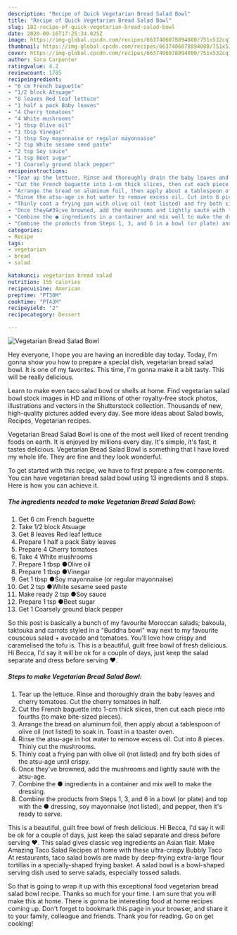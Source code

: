 ```yaml
---
description: "Recipe of Quick Vegetarian Bread Salad Bowl"
title: "Recipe of Quick Vegetarian Bread Salad Bowl"
slug: 182-recipe-of-quick-vegetarian-bread-salad-bowl
date: 2020-09-16T17:25:34.025Z
image: https://img-global.cpcdn.com/recipes/6637406078894080/751x532cq70/vegetarian-bread-salad-bowl-recipe-main-photo.jpg
thumbnail: https://img-global.cpcdn.com/recipes/6637406078894080/751x532cq70/vegetarian-bread-salad-bowl-recipe-main-photo.jpg
cover: https://img-global.cpcdn.com/recipes/6637406078894080/751x532cq70/vegetarian-bread-salad-bowl-recipe-main-photo.jpg
author: Sara Carpenter
ratingvalue: 4.2
reviewcount: 1785
recipeingredient:
- "6 cm French baguette"
- "1/2 block Atsuage"
- "8 leaves Red leaf lettuce"
- "1 half a pack Baby leaves"
- "4 Cherry tomatoes"
- "4 White mushrooms"
- "1 tbsp Olive oil"
- "1 tbsp Vinegar"
- "1 tbsp Soy mayonnaise or regular mayonnaise"
- "2 tsp White sesame seed paste"
- "2 tsp Soy sauce"
- "1 tsp Beet sugar"
- "1 Coarsely ground black pepper"
recipeinstructions:
- "Tear up the lettuce. Rinse and thoroughly drain the baby leaves and cherry tomatoes. Cut the cherry tomatoes in half."
- "Cut the French baguette into 1-cm thick slices, then cut each piece into fourths (to make bite-sized pieces)."
- "Arrange the bread on aluminum foil, then apply about a tablespoon of olive oil (not listed) to soak in. Toast in a toaster oven."
- "Rinse the atsu-age in hot water to remove excess oil. Cut into 8 pieces. Thinly cut the mushrooms."
- "Thinly coat a frying pan with olive oil (not listed) and fry both sides of the atsu-age until crispy."
- "Once they&#39;ve browned, add the mushrooms and lightly sauté with the atsu-age."
- "Combine the ● ingredients in a container and mix well to make the dressing."
- "Combine the products from Steps 1, 3, and 6 in a bowl (or plate) and top with the ● dressing, soy mayonnaise (not listed), and pepper, then it&#39;s ready to serve."
categories:
- Recipe
tags:
- vegetarian
- bread
- salad

katakunci: vegetarian bread salad 
nutrition: 155 calories
recipecuisine: American
preptime: "PT30M"
cooktime: "PT43M"
recipeyield: "2"
recipecategory: Dessert

---
```



![Vegetarian Bread Salad Bowl](https://img-global.cpcdn.com/recipes/6637406078894080/751x532cq70/vegetarian-bread-salad-bowl-recipe-main-photo.jpg)

Hey everyone, I hope you are having an incredible day today. Today, I'm gonna show you how to prepare a special dish, vegetarian bread salad bowl. It is one of my favorites. This time, I'm gonna make it a bit tasty. This will be really delicious.

Learn to make even taco salad bowl or shells at home. Find vegetarian salad bowl stock images in HD and millions of other royalty-free stock photos, illustrations and vectors in the Shutterstock collection. Thousands of new, high-quality pictures added every day. See more ideas about Salad bowls, Recipes, Vegetarian recipes.

Vegetarian Bread Salad Bowl is one of the most well liked of recent trending foods on earth. It is enjoyed by millions every day. It's simple, it's fast, it tastes delicious. Vegetarian Bread Salad Bowl is something that I have loved my whole life. They are fine and they look wonderful.


To get started with this recipe, we have to first prepare a few components. You can have vegetarian bread salad bowl using 13 ingredients and 8 steps. Here is how you can achieve it.

<!--inarticleads1-->

##### The ingredients needed to make Vegetarian Bread Salad Bowl:

1. Get 6 cm French baguette
1. Take 1/2 block Atsuage
1. Get 8 leaves Red leaf lettuce
1. Prepare 1 half a pack Baby leaves
1. Prepare 4 Cherry tomatoes
1. Take 4 White mushrooms
1. Prepare 1 tbsp ●Olive oil
1. Prepare 1 tbsp ●Vinegar
1. Get 1 tbsp ●Soy mayonnaise (or regular mayonnaise)
1. Get 2 tsp ●White sesame seed paste
1. Make ready 2 tsp ●Soy sauce
1. Prepare 1 tsp ●Beet sugar
1. Get 1 Coarsely ground black pepper


So this post is basically a bunch of my favourite Moroccan salads; bakoula, taktouka and carrots styled in a &#34;Buddha bowl&#34; way next to my favourite couscous salad + avocado and tomatoes. You&#39;ll love how crispy and caramelised the tofu is. This is a beautiful, guilt free bowl of fresh delicious. Hi Becca, I&#39;d say it will be ok for a couple of days, just keep the salad separate and dress before serving ❤️. 

<!--inarticleads2-->

##### Steps to make Vegetarian Bread Salad Bowl:

1. Tear up the lettuce. Rinse and thoroughly drain the baby leaves and cherry tomatoes. Cut the cherry tomatoes in half.
1. Cut the French baguette into 1-cm thick slices, then cut each piece into fourths (to make bite-sized pieces).
1. Arrange the bread on aluminum foil, then apply about a tablespoon of olive oil (not listed) to soak in. Toast in a toaster oven.
1. Rinse the atsu-age in hot water to remove excess oil. Cut into 8 pieces. Thinly cut the mushrooms.
1. Thinly coat a frying pan with olive oil (not listed) and fry both sides of the atsu-age until crispy.
1. Once they&#39;ve browned, add the mushrooms and lightly sauté with the atsu-age.
1. Combine the ● ingredients in a container and mix well to make the dressing.
1. Combine the products from Steps 1, 3, and 6 in a bowl (or plate) and top with the ● dressing, soy mayonnaise (not listed), and pepper, then it&#39;s ready to serve.


This is a beautiful, guilt free bowl of fresh delicious. Hi Becca, I&#39;d say it will be ok for a couple of days, just keep the salad separate and dress before serving ❤️. This salad gives classic veg ingredients an Asian flair. Make Amazing Taco Salad Recipes at home with these ultra-crispy Bubbly Taco At restaurants, taco salad bowls are made by deep-frying extra-large flour tortillas in a specially-shaped frying basket. A salad bowl is a bowl-shaped serving dish used to serve salads, especially tossed salads. 

So that is going to wrap it up with this exceptional food vegetarian bread salad bowl recipe. Thanks so much for your time. I am sure that you will make this at home. There is gonna be interesting food at home recipes coming up. Don't forget to bookmark this page in your browser, and share it to your family, colleague and friends. Thank you for reading. Go on get cooking!
